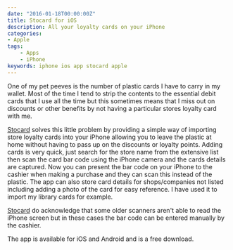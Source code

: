 ```yaml
---
date: "2016-01-18T00:00:00Z"
title: Stocard for iOS
description: All your loyalty cards on your iPhone
categories:
- Apple
tags: 
    - Apps 
    - iPhone
keywords: iphone ios app stocard apple
---
```

One of my pet peeves is the number of plastic cards I have to carry in my wallet. Most of the time I tend to strip the contents to the essential debit cards that I use all the time but this sometimes means that I miss out on discounts or other benefits by not having a particular stores loyalty card with me.

[Stocard](https://geo.itunes.apple.com/gb/app/stocard-loyalty-cards-wallet/id444578884?mt=8&at=1000lbQg) solves this little problem by providing a simple way of importing store loyalty cards into your iPhone allowing you to leave the plastic at home without having to pass up on the discounts or loyalty points. Adding cards is very quick, just search for the store name from the extensive list then scan the card bar code using the iPhone camera and the cards details are captured. Now you can present the bar code on your iPhone to the cashier when making a purchase and they can scan this instead of the plastic. The app can also store card details for shops/companies not listed including adding a photo of the card for easy reference. I have used it to import my library cards for example.

[Stocard](https://geo.itunes.apple.com/gb/app/stocard-loyalty-cards-wallet/id444578884?mt=8&at=1000lbQg) do acknowledge that some older scanners aren't able to read the iPhone screen but in these cases the bar code can be entered manually by the cashier.

The app is available for iOS and Android and is a free download.

[](https://geo.itunes.apple.com/gb/app/stocard-loyalty-cards-wallet/id444578884?mt=8)
